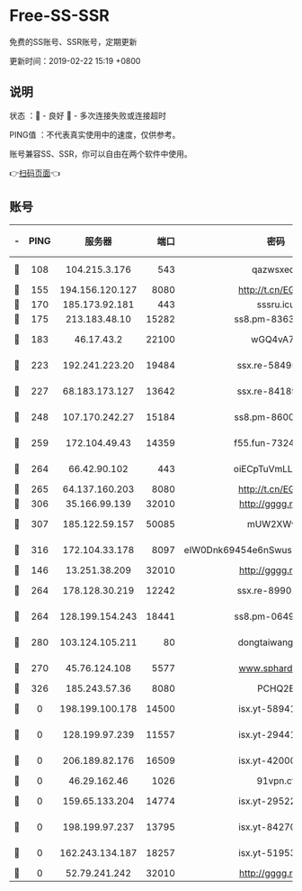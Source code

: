 # Free-SS-SSR

免费的SS账号、SSR账号，定期更新

更新时间：2019-02-22 15:19 +0800

## 说明

状态     ：🙂 - 良好 🙁 - 多次连接失败或连接超时

PING值   ：不代表真实使用中的速度，仅供参考。

账号兼容SS、SSR，你可以自由在两个软件中使用。

👉[扫码页面](https://liesauer.github.io/free-ss-ssr.github.io/)👈

## 账号

|-|PING|服务器|端口|密码|加密方式|区域|
|:----:|:----:|:-----:|-----:|:----:|:----:|:----:|
|🙂|108|104.215.3.176|543|qazwsxedc|aes-256-gcm|JP|
|🙂|155|194.156.120.127|8080|http://t.cn/EGJIyrl|rc4-md5|RU|
|🙂|170|185.173.92.181|443|sssru.icu|rc4-md5|RU|
|🙂|175|213.183.48.10|15282|ss8.pm-83634302|rc4-md5|RU|
|🙂|183|46.17.43.2|22100|wGQ4vA7D|aes-256-gcm|RU|
|🙂|223|192.241.223.20|19484|ssx.re-58495020|aes-256-cfb|US|
|🙂|227|68.183.173.127|13642|ssx.re-84189267|aes-256-cfb|US|
|🙂|248|107.170.242.27|15184|ss8.pm-86005038|aes-256-cfb|US|
|🙂|259|172.104.49.43|14359|f55.fun-73245889|aes-256-cfb|SG|
|🙂|264|66.42.90.102|443|oiECpTuVmLLxk4Ts|aes-256-cfb|US|
|🙂|265|64.137.160.203|8080|http://t.cn/EGJIyrl|rc4-md5|CA|
|🙂|306|35.166.99.139|32010|http://gggg.rocks|chacha20|US|
|🙂|307|185.122.59.157|50085|mUW2XWw8|aes-256-cfb|GB|
|🙂|316|172.104.33.178|8097|eIW0Dnk69454e6nSwuspv9DmS201tQ0D|aes-256-cfb|SG|
|🙂|146|13.251.38.209|32010|http://gggg.rocks|chacha20|SG|
|🙂|264|178.128.30.219|12242|ssx.re-89901367|aes-256-cfb|SG|
|🙂|264|128.199.154.243|18441|ss8.pm-06496894|aes-256-cfb|SG|
|🙂|280|103.124.105.211|80|dongtaiwang.com|aes-256-cfb|US|
|🙁|270|45.76.124.108|5577|www.sphard.com|aes-256-cfb|AU|
|🙁|326|185.243.57.36|8080|PCHQ2E|rc4-md5|US|
|🙁|0|198.199.100.178|14500|isx.yt-58941440|aes-256-cfb|US|
|🙁|0|128.199.97.239|11557|isx.yt-29441916|aes-256-cfb|SG|
|🙁|0|206.189.82.176|16509|isx.yt-42000315|aes-256-cfb|SG|
|🙁|0|46.29.162.46|1026|91vpn.cf|rc4-md5|RU|
|🙁|0|159.65.133.204|14774|isx.yt-29522015|aes-256-cfb|SG|
|🙁|0|198.199.97.237|13795|isx.yt-84270980|aes-256-cfb|US|
|🙁|0|162.243.134.187|18257|isx.yt-51953199|aes-256-cfb|US|
|🙁|0|52.79.241.242|32010|http://gggg.rocks|chacha20|KR|
